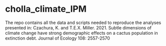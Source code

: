 # cholla_climate_IPM

The repo contains all the data and scripts needed to reproduce the analyses presented in: Czachura, K. and T.E.X. Miller. 2021. Subtle dimensions of climate change have strong demographic effects on a cactus population in extinction debt. Journal of Ecology 108: 2557-2570
